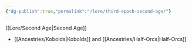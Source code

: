 ```yaml
---
{"dg-publish":true,"permalink":"/lore/third-epoch-second-age/"}
---
```



[[Lore/Second Age\|Second Age]]
- [[Ancestries/Kobolds\|Kobolds]] and [[Ancestries/Half-Orcs\|Half-Orcs]]
